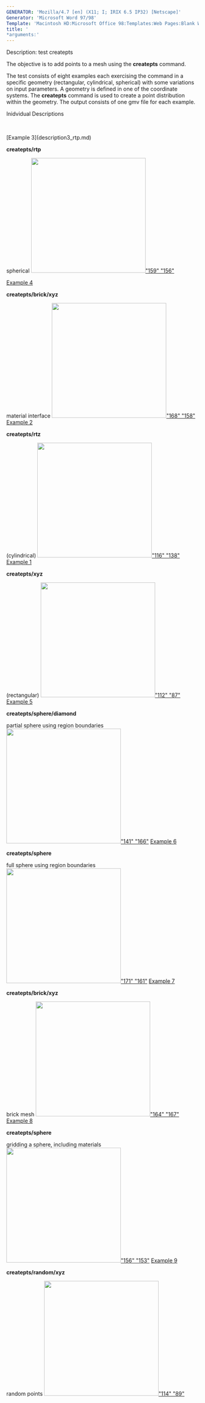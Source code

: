 ```yaml
---
GENERATOR: 'Mozilla/4.7 [en] (X11; I; IRIX 6.5 IP32) [Netscape]'
Generator: 'Microsoft Word 97/98'
Template: 'Macintosh HD:Microsoft Office 98:Templates:Web Pages:Blank Web Page'
title: '
*arguments:'
---
```


 Description: test createpts

  The objective is to add points to a mesh using the **createpts**
  command.
 
  The test consists of eight examples each exercising the command in a
  specific geometry (rectangular, cylindrical, spherical) with some
  variations on input parameters. A geometry is defined in one of the
  coordinate systems. The **createpts** command is used to create a
  point distribution within the geometry. The output consists of one
  gmv file for each example.

 Inidvidual Descriptions

 

<div align="left">
[Example 3](description3_rtp.md)

**createpts/rtp**

spherical [<img height="300" width="300" src="/assets/images/image3tn.gif">"159"
"156"](description3_rtp.md)


[Example 4](description4_brick.md)

**createpts/brick/xyz**

material interface [<img height="300" width="300" src="/assets/images/image4tn.gif">"168"
"158"](description4_brick.md)
[Example 2](description2_rtz.md)

**createpts/rtz**

(cylindrical) [<img height="300" width="300" src="/assets/images/image2tn.gif">"116"
"138"](description2_rtz.md)
[Example 1](description1_xyz.md)

**createpts/xyz**

(rectangular) [<img height="300" width="300" src="/assets/images/image1tn.gif">"112"
"87"](description1_xyz.md)
[Example 5](description5_sphere.md) 

**createpts/sphere/diamond**

partial sphere using region boundaries[<img height="300" width="300" src="/assets/images/image5tn.gif">"141"
"166"](description5_sphere.md)
[Example 6](description6_sphereB.md)

**createpts/sphere**

full sphere using region boundaries [<img height="300" width="300" src="/assets/images/image6tn.gif">"171"
"161"](description6_sphereB.md)
[Example 7](description7_brickB.md)

**createpts/brick/xyz**

brick mesh [<img height="300" width="300" src="/assets/images/image7tn.gif">"164"
"167"](description7_brickB.md)
[Example 8](description8_sphereC.md)

**createpts/sphere**

gridding a sphere, including materials[<img height="300" width="300" src="/assets/images/image8tn.gif">"156"
"153"](description8_sphereC.md)
[Example 9](description9_random.md) 

**createpts/random/xyz**

random points [<img height="300" width="300" src="/assets/images/random_tn.gif">"114"
"89"](description9_random.md)
